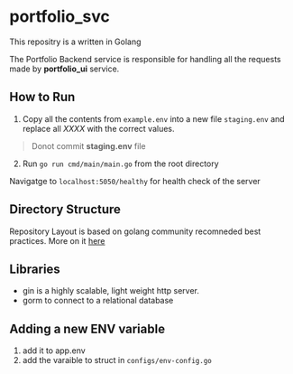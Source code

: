 # portfolio_svc

This repositry is a written in Golang 

The Portfolio Backend service is responsible for handling all the requests made by **portfolio_ui** service. 

## How to Run
1. Copy all the contents from `example.env` into a new file `staging.env`  and replace all *XXXX* with the correct values. 
> Donot commit **staging.env** file
2. Run `go run cmd/main/main.go` from the root directory

Navigatge to `localhost:5050/healthy` for health check of the server

## Directory Structure

Repository Layout is based on golang community recomneded best practices. More on it [here](https://github.com/golang-standards/project-layout) 

## Libraries 

- gin is a highly scalable, light weight http server. 
- gorm to connect to a relational database 

## Adding a new ENV variable
1. add it to app.env
1. add the varaible to struct in `configs/env-config.go`
